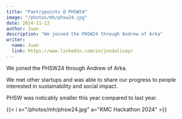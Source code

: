 ```yaml
---
title: "Pantrypoints @ PHSW24"
image: "/photos/mh/phsw24.jpg"
date: 2024-11-13
author: Juan
description: "We joined the PHSW24 through Andrew of Arka"
writer:
  name: Juan
  link: https://www.linkedin.com/in/jundalisay/
---
```



We joined the PHSW24 through Andrew of Arka. 

We met other startups and was able to share our progress to people interested in sustainability and social impact.

PHSW was noticably smaller this year compared to last year.

{{< i s="/photos/mh/phsw24.jpg" a="KMC Hackathon 2024" >}}



